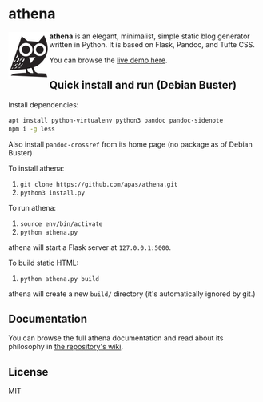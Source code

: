 # athena

<img align="left" src="/static/athena.png">

**athena** is an elegant, minimalist, simple static blog generator
written in Python. It is based on Flask, Pandoc, and Tufte CSS.

You can browse the [live demo here][demo].

## Quick install and run (Debian Buster)

Install dependencies:

```sh
apt install python-virtualenv python3 pandoc pandoc-sidenote
npm i -g less
```

Also install `pandoc-crossref` from its home page (no package as of Debian Buster)

To install athena:

1. `git clone https://github.com/apas/athena.git`
1. `python3 install.py`

To run athena:

1. `source env/bin/activate`
1. `python athena.py`

athena will start a Flask server at `127.0.0.1:5000`.

To build static HTML:

1. `python athena.py build`

athena will create a new `build/` directory (it's automatically ignored by git.)

## Documentation

You can browse the full athena documentation and read about its philosophy in
[the repository's wiki][wiki].

## License

MIT

[demo]: https://apas.github.io/athena/
[wiki]: https://github.com/apas/athena/wiki
